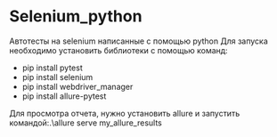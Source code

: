 # Selenium_python
Автотесты на selenium написанные c помощью python
Для запуска необходимо установить библиотеки с помощью команд:
* pip install pytest
* pip install selenium
* pip install webdriver_manager
* pip install allure-pytest

Для просмотра отчета, нужно установить allure и запустить командой:.\allure serve my_allure_results 




